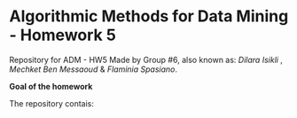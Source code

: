 # Algorithmic Methods for Data Mining - Homework 5
Repository for ADM - HW5
Made by Group #6, also known as: *Dilara Isikli* , *Mechket Ben Messaoud* & *Flaminia Spasiano*.

 **Goal of the homework**
 
 The repository contais:
